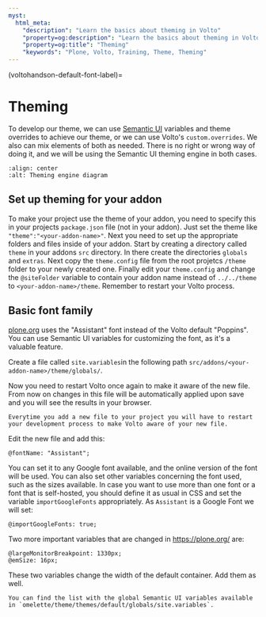 ```yaml
---
myst:
  html_meta:
    "description": "Learn the basics about theming in Volto"
    "property=og:description": "Learn the basics about theming in Volto"
    "property=og:title": "Theming"
    "keywords": "Plone, Volto, Training, Theme, Theming"
---
```


(voltohandson-default-font-label)=

# Theming

To develop our theme, we can use [Semantic UI](https://react.semantic-ui.com/) variables and theme overrides to achieve our theme, or we can use Volto's `custom.overrides`. We also can mix elements of both as needed. There is no right or wrong way of doing it, and we will be using the Semantic UI theming engine in both cases.

```{image} _static/theming_engine.png
:align: center
:alt: Theming engine diagram
```

## Set up theming for your addon

To make your project use the theme of your addon, you need to specify this in your projects `package.json` file (not in your addon). Just set the theme like `"theme":"<your-addon-name>"`. Next you need to set up the appropriate folders and files inside of your addon. Start by creating a directory called `theme` in your addons `src` directory. In there create the directories `globals` and `extras`. Next copy the `theme.config` file from the root projetcs `/theme` folder to your newly created one.
Finally edit your `theme.config` and change the `@siteFolder` variable to contain your addon name instead of `../../theme` to `<your-addon-name>/theme`. Remember to restart your Volto process.

## Basic font family

[plone.org](https://plone.org) uses the "Assistant" font instead of the Volto default "Poppins". You can use Semantic UI variables for customizing the font, as it's a valuable feature.

Create a file called `site.variables`in the following path `src/addons/<your-addon-name>/theme/globals/`.

Now you need to restart Volto once again to make it aware of the new file. From now on changes in this file will be automatically applied upon save and you will see the results in your browser.

```{note}
Everytime you add a new file to your project you will have to restart your development process to make Volto aware of your new file.
```

Edit the new file and add this:

```less
@fontName: "Assistant";
```

You can set it to any Google font available, and the online version of the font will be used.
You can also set other variables concerning the font used, such as the sizes available.
In case you want to use more than one font or a font that is self-hosted,
you should define it as usual in CSS and set the variable `importGoogleFonts` appropriately. As `Assistant` is a Google Font we will set:

```less
@importGoogleFonts: true;
```

Two more important variables that are changed in https://plone.org/ are:

```less
@largeMonitorBreakpoint: 1330px;
@emSize: 16px;
```
These two variables change the width of the default container.
Add them as well.


```{tip}
You can find the list with the global Semantic UI variables available in `omelette/theme/themes/default/globals/site.variables`.
```


